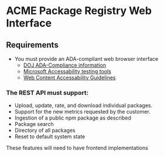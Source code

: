 # ACME Package Registry Web Interface

## Requirements
- You must provide an ADA-compliant web browser interface
  - [DOJ ADA-Compliance information](https://www.ada.gov/resources/web-guidance/)
  - [Microsoft Accessability testing tools](https://learn.microsoft.com/en-us/windows/apps/design/accessibility/accessibility-testing#accessibility-testing-tools)
  - [Web Content Accessability Guidelines](https://www.w3.org/TR/WCAG21/)

### The REST API must support:
- Upload, update, rate, and download individual packages.
-	Support for the new metrics requested by the customer.
-	Ingestion of a public npm package as described
-	Package search
-	Directory of all packages
-	Reset to default system state

These features will need to have frontend implementations